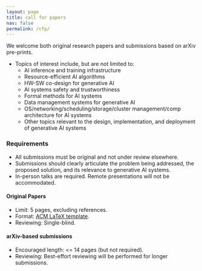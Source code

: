 ```yaml
---
layout: page
title: call for papers
nav: false
permalink: /cfp/
---
```


We welcome both original research papers and submissions based on arXiv pre-prints.

- Topics of interest include, but are not limited to:
  - AI inference and training infrastructure
  - Resource-efficient AI algorithms
  - HW-SW co-design for generative AI
  - AI systems safety and trustworthiness
  - Formal methods for AI systems
  - Data management systems for generative AI
  - OS/networking/scheduling/storage/cluster management/comp architecture for AI systems
  - Other topics relevant to the design, implementation, and deployment of generative AI systems

### Requirements

- All submissions must be original and not under review elsewhere.
- Submissions should clearly articulate the problem being addressed, the proposed solution, and its relevance to generative AI systems.
- In-person talks are required. Remote presentations will not be accommodated.

#### Original Papers
- Limit: 5 pages, excluding references.
- Format: [ACM LaTeX template](https://www.acm.org/publications/proceedings-template).
- Reviewing: Single-blind.

#### arXiv-based submissions
- Encouraged length: <= 14 pages (but not required).
- Reviewing: Best-effort reviewing will be performed for longer submissions.

